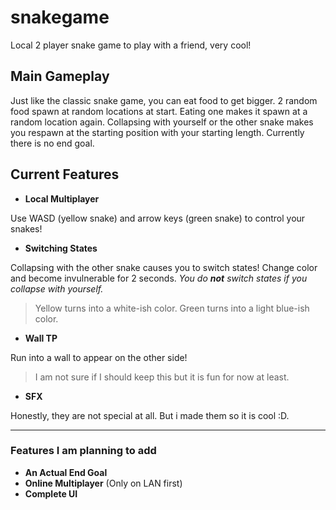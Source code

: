 # snakegame
Local 2 player snake game to play with a friend, very cool!

## Main Gameplay
Just like the classic snake game, you can eat food to get bigger. 2 random food spawn at random locations at start. Eating one makes it spawn at a random location again. Collapsing with yourself or the other snake makes you respawn at the starting position with your starting length. Currently there is no end goal.
## Current Features
- **Local Multiplayer**

Use WASD (yellow snake) and arrow keys (green snake) to control your snakes!

- **Switching States**

Collapsing with the other snake causes you to switch states! Change color and become invulnerable for 2 seconds. *You do **not** switch states if you collapse with yourself.*
> Yellow turns into a white-ish color. Green turns into a light blue-ish color.

- **Wall TP**

Run into a wall to appear on the other side!
>  I am not sure if I should keep this but it is fun for now at least.

- **SFX**

Honestly, they are not special at all. But i made them so it is cool :D.

------------

### Features I am planning to add
- **An Actual End Goal**
- **Online Multiplayer** (Only on LAN first)
- **Complete UI**

